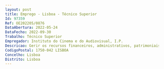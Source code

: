 ```yaml
--- 
layout: post
title: Emprego - Lisboa - Técnico Superior
Id: 97359
Ref: OE202205/0876
DataAbertura: 2022-05-24
DataFecho: 2022-09-30
Trabalho: Técnico Superior
Empregador: Instituto do Cinema e do Audiovisual, I.P.
Descricao: Gerir os recursos financeiros, administrativos, patrimoniais e humanos do ICA, I.P. e assegurar o suporte administrativo, financeiro e de recursos humanos do Centro de Informação Europa Criativa e da estrutura de missão Portugal Film Commission, nomeadamente no que respeita a processos de contratação pública.
CodigoPostal: 1750-042 LISBOA
Concelho: Lisboa
Distrito: Lisboa
--- 
```

